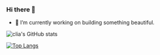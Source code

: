 ### Hi there 👋

<!--
**clia/clia** is a ✨ _special_ ✨ repository because its `README.md` (this file) appears on your GitHub profile.

Here are some ideas to get you started:

- 🔭 I’m currently working on ...
- 🌱 I’m currently learning ...
- 👯 I’m looking to collaborate on ...
- 🤔 I’m looking for help with ...
- 💬 Ask me about ...
- 📫 How to reach me: ...
- 😄 Pronouns: ...
- ⚡ Fun fact: ...
-->

- 🔭 I’m currently working on building something beautiful.

![clia's GitHub stats](https://github-readme-stats.vercel.app/api?username=clia&show_icons=true)

[![Top Langs](https://github-readme-stats.vercel.app/api/top-langs/?username=clia&layout=compact)](https://github.com/anuraghazra/github-readme-stats)

